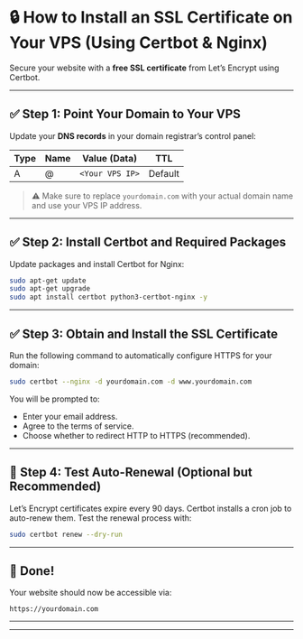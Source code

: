 # 🔒 How to Install an SSL Certificate on Your VPS (Using Certbot & Nginx)

Secure your website with a **free SSL certificate** from Let’s Encrypt using Certbot.

---

## ✅ Step 1: Point Your Domain to Your VPS

Update your **DNS records** in your domain registrar’s control panel:

| Type | Name | Value (Data)    | TTL     |
| ---- | ---- | --------------- | ------- |
| A    | @    | `<Your VPS IP>` | Default |

> ⚠️ Make sure to replace `yourdomain.com` with your actual domain name and use your VPS IP address.

---

## ✅ Step 2: Install Certbot and Required Packages

Update packages and install Certbot for Nginx:

```bash
sudo apt-get update
sudo apt-get upgrade
sudo apt install certbot python3-certbot-nginx -y
```

---

## ✅ Step 3: Obtain and Install the SSL Certificate

Run the following command to automatically configure HTTPS for your domain:

```bash
sudo certbot --nginx -d yourdomain.com -d www.yourdomain.com
```

You will be prompted to:

* Enter your email address.
* Agree to the terms of service.
* Choose whether to redirect HTTP to HTTPS (recommended).

---

## 🔁 Step 4: Test Auto-Renewal (Optional but Recommended)

Let’s Encrypt certificates expire every 90 days. Certbot installs a cron job to auto-renew them. Test the renewal process with:

```bash
sudo certbot renew --dry-run
```

---

## 🎉 Done!

Your website should now be accessible via:

```
https://yourdomain.com
```

---
---